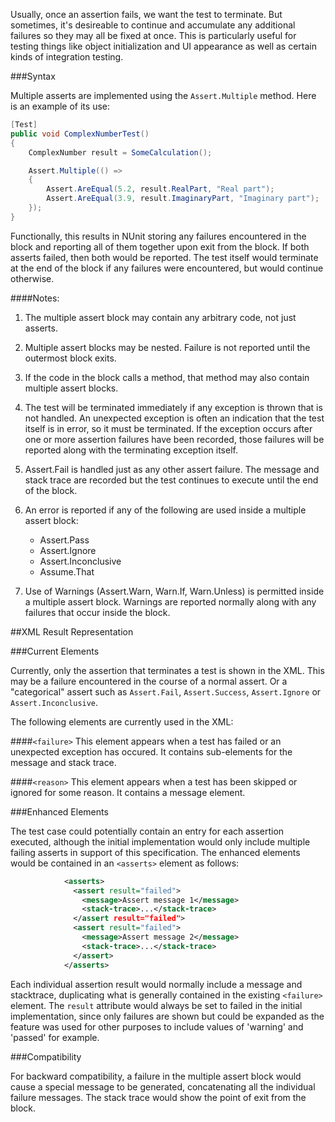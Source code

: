 Usually, once an assertion fails, we want the test to terminate. But sometimes, it's desireable to continue and accumulate any additional failures so they may all be fixed at once. This is particularly useful for testing things like object initialization and UI appearance as well as certain kinds of integration testing.

###Syntax

Multiple asserts are implemented using the `Assert.Multiple` method. Here is an example of its use:

```C#
[Test]
public void ComplexNumberTest()
{
    ComplexNumber result = SomeCalculation();

    Assert.Multiple(() =>
    {
        Assert.AreEqual(5.2, result.RealPart, "Real part");
        Assert.AreEqual(3.9, result.ImaginaryPart, "Imaginary part");
    });
}
```

Functionally, this results in NUnit storing any failures encountered in the block and reporting all of them together upon exit from the block. If both asserts failed, then both would be reported. The test itself would terminate at the end of the block if any failures were encountered, but would continue otherwise.

####Notes:

1. The multiple assert block may contain any arbitrary code, not just asserts.

2. Multiple assert blocks may be nested. Failure is not reported until the  outermost block exits.

3. If the code in the block calls a method, that method may also contain multiple assert blocks.

4. The test will be terminated immediately if any exception is thrown that is not handled. An unexpected exception is often an indication that the test itself is in error, so it must be terminated. If the exception occurs after one or more assertion failures have been recorded, those failures will be reported along with the terminating exception itself.

5. Assert.Fail is handled just as any other assert failure. The message and stack trace are recorded but the test continues to execute until the end of the block.

6. An error is reported if any of the following are used inside a multiple assert block:
   * Assert.Pass
   * Assert.Ignore
   * Assert.Inconclusive
   * Assume.That

7. Use of Warnings (Assert.Warn, Warn.If, Warn.Unless) is permitted inside a multiple assert block. Warnings are reported normally along with any failures that occur inside the block.

##XML Result Representation

###Current Elements

Currently, only the assertion that terminates a test is shown in the XML. This may be a failure encountered in the course of a normal assert. Or a "categorical" assert such as `Assert.Fail`, `Assert.Success`, `Assert.Ignore` or `Assert.Inconclusive`.

The following elements are currently used in the XML:

####`<failure>`
This element appears when a test has failed or an unexpected exception has occured. It contains sub-elements for the message and stack trace.

####`<reason>`
This element appears when a test has been skipped or ignored for some reason. It contains a message element.

###Enhanced Elements

The test case could potentially contain an entry for each assertion executed, although the initial implementation would only include multiple failing asserts in support of this specification. The enhanced elements would be contained in an `<asserts>` element as follows:

```xml
            <asserts>
              <assert result="failed">
                <message>Assert message 1</message>
                <stack-trace>...</stack-trace>
              </assert result="failed">
              <assert result="failed">
                <message>Assert message 2</message>
                <stack-trace>...</stack-trace>
              </assert>
            </asserts>
```

Each individual assertion result would normally include a message and stacktrace, duplicating what is generally contained in the existing `<failure>` element. The `result` attribute would always be set to failed in the initial implementation, since only failures are shown but could be expanded as the feature was used for other purposes to include values of 'warning' and 'passed' for example.

###Compatibility

For backward compatibility, a failure in the multiple assert block would cause a special message to be generated, concatenating all the individual failure messages. The stack trace would show the point of exit from the block.

